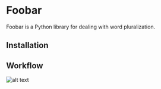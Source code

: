 # Foobar

Foobar is a Python library for dealing with word pluralization.

## Installation


## Workflow
![alt text](https://github.com/sajibtariq/reproducible-research-IA369Z/blob/master/figures/Project%20workflow.jpg`?raw=true)

